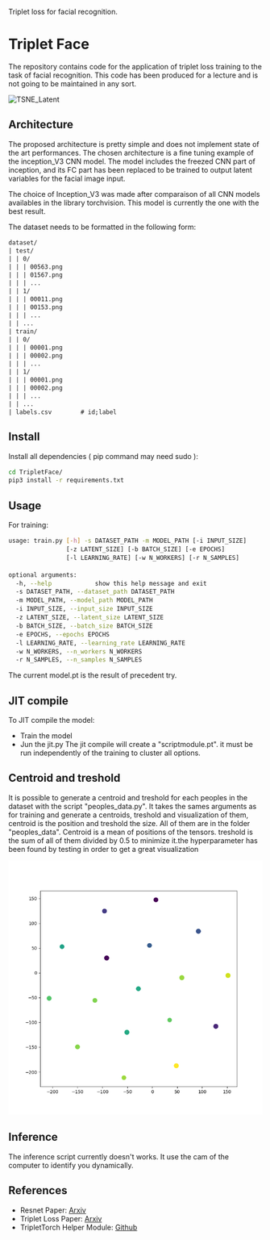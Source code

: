 Triplet loss for facial recognition.

# Triplet Face

The repository contains code for the application of triplet loss training to the
task of facial recognition. This code has been produced for a lecture and is not
going to be maintained in any sort.

![TSNE_Latent](TSNE_Latent.png)

## Architecture

The proposed architecture is pretty simple and does not implement state of the
art performances. The chosen architecture is a fine tuning example of the
inception_V3 CNN model. The model includes the freezed CNN part of inception, and its
FC part has been replaced to be trained to output latent variables for the
facial image input.

The choice of Inception_V3 was made after comparaison of all CNN models availables
in the library torchvision. This model is currently the one with the best result.

The dataset needs to be formatted in the following form:
```
dataset/
| test/
| | 0/
| | | 00563.png
| | | 01567.png
| | | ...
| | 1/
| | | 00011.png
| | | 00153.png
| | | ...
| | ...
| train/
| | 0/
| | | 00001.png
| | | 00002.png
| | | ...
| | 1/
| | | 00001.png
| | | 00002.png
| | | ...
| | ...
| labels.csv        # id;label
```

## Install

Install all dependencies ( pip command may need sudo ):
```bash
cd TripletFace/
pip3 install -r requirements.txt
```

## Usage

For training:
```bash
usage: train.py [-h] -s DATASET_PATH -m MODEL_PATH [-i INPUT_SIZE]
                [-z LATENT_SIZE] [-b BATCH_SIZE] [-e EPOCHS]
                [-l LEARNING_RATE] [-w N_WORKERS] [-r N_SAMPLES]

optional arguments:
  -h, --help            show this help message and exit
  -s DATASET_PATH, --dataset_path DATASET_PATH
  -m MODEL_PATH, --model_path MODEL_PATH
  -i INPUT_SIZE, --input_size INPUT_SIZE
  -z LATENT_SIZE, --latent_size LATENT_SIZE
  -b BATCH_SIZE, --batch_size BATCH_SIZE
  -e EPOCHS, --epochs EPOCHS
  -l LEARNING_RATE, --learning_rate LEARNING_RATE
  -w N_WORKERS, --n_workers N_WORKERS
  -r N_SAMPLES, --n_samples N_SAMPLES
```

The current model.pt is the result of precedent try.

## JIT compile

To JIT compile the model:
  - Train the model
  - Jun the jit.py
The jit compile will create a "scriptmodule.pt". it must be run independently of
the training to cluster all options.

## Centroid and treshold

It is possible to generate a centroid and treshold for each peoples in the dataset
with the script "peoples_data.py". It takes the sames arguments as for training and
generate a centroids, treshold and visualization of them, centroid is the position and treshold the size.
All of them are in the folder "peoples_data".
Centroid is a mean of positions of the tensors. treshold is the sum of all of them divided by 0.5 to
minimize it.the hyperparameter has been found by testing in order to get a great visualization

![Centroids and Tresholds](peoples_data/C-T_visualization.png)

## Inference

The inference script currently doesn't works. It use the cam of the computer to
identify you dynamically.


## References

* Resnet Paper: [Arxiv](https://arxiv.org/pdf/1512.03385.pdf)
* Triplet Loss Paper: [Arxiv](https://arxiv.org/pdf/1503.03832.pdf)
* TripletTorch Helper Module: [Github](https://github.com/TowardHumanizedInteraction/TripletTorch)
